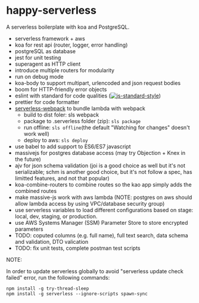# happy-serverless
A serverless boilerplate with koa and PostgreSQL.

* serverless framework + aws
* koa for rest api (router, logger, error handling)
* postgreSQL as database
* jest for unit testing
* superagent as HTTP client
* introduce multiple routers for modularity
* run on debug mode
* koa-body to support multipart, urlencoded and json request bodies
* boom for HTTP-friendly error objects
* eslint with standard for code qualities ([![js-standard-style](https://img.shields.io/badge/code%20style-standard-brightgreen.svg)](http://standardjs.co))
* prettier for code formatter 
* [serverless-webpack](https://github.com/serverless-heaven/serverless-webpack) to bundle lambda with webpack
  * build to dist foler: sls webpack
  * package to .serverless folder (zip): ```sls package```
  * run offline: ```sls offline```(the default "Watching for changes" doesn't work well)
  * deploy to aws: ```sls deploy```
* use babel to add support to ES6/ES7 javascript
* massivejs for postgres database access (may try Objection + Knex in the future)
* ajv for json schema validation (joi is a good choice as well but it's not serializable; schm is another good choice, but it's not follow a spec, has limitted features, and not that popular)
* koa-combine-routers to combine routes so the kao app simply adds the combined routes
* make massive-js work with aws lambda (NOTE: postgres on aws should allow lambda access by using VPC/database security group)
* use serverless variables to load different configurations based on stage: local, dev, staging, or production.
* use AWS Systems Manager (SSM) Parameter Store to store encrypted parameters
* TODO: coputed columns (e.g. full name), full text search, data schema and validation, DTO valication
* TODO: fix unit tests, complete postman test scripts


NOTE:

In order to update serverless globally to avoid "serverless update check failed" error, run the following commands:
```
npm install -g try-thread-sleep
npm install -g serverless --ignore-scripts spawn-sync
```
